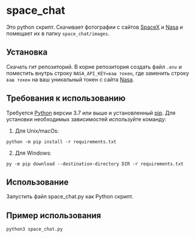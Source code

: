 # space_chat

Это python скрипт. Скачивает фотографии с сайтов [SpaceX](https://github.com/r-spacex/SpaceX-API) и [Nasa](https://api.nasa.gov/) и помещает их в папку `space_chat/images`.

## Установка

Скачать гит репозиторий. В корне репозитория создать файл `.env` и поместить внутрь строку `NASA_API_KEY=ваш токен`, где заменить строку `ваш токен` на ваш уникальный токен с сайта [Nasa](https://api.nasa.gov/).

## Требования к использованию

Требуется [Python](https://www.python.org/downloads/) версии 3.7 или выше и установленный [pip](https://pip.pypa.io/en/stable/getting-started/). Для установки необходимых зависимостей используйте команду:  
1. Для Unix/macOs:
```commandline
python -m pip install -r requirements.txt
```
2. Для Windows:
```commandline
py -m pip download --destination-directory DIR -r requirements.txt
```

## Использование

Запустить файл space_chat.py как Python скрипт.

## Пример использования

```commandline
python3 space_chat.py
```  